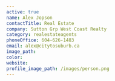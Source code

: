 ```yaml
---
active: true
name: Alex Jopson
contactTitle: Real Estate
company: Sutton Grp West Coast Realty
category: realestateagents
phoneOffice: 604-626-1483
email: alex@citytosuburb.ca
image_path:
color:
website:
profile_image_path: /images/person.png
---
```



